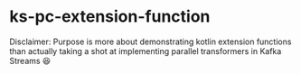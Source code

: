 # ks-pc-extension-function

Disclaimer: Purpose is more about demonstrating kotlin extension functions than actually taking a shot at implementing parallel transformers in Kafka Streams 😆
